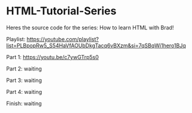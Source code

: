 # HTML-Tutorial-Series
Heres the source code for the series: How to learn HTML with Brad!

Playlist: https://youtube.com/playlist?list=PLBpopRw5_S54HaVfAOUbDkgTacq6vBXzm&si=7qSBqWi1hero1BJq

Part 1: https://youtu.be/c7ywGTrp5s0

Part 2: waiting

Part 3: waiting

Part 4: waiting

Finish: waiting
